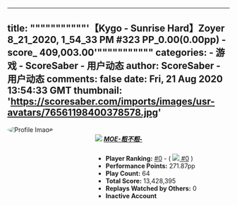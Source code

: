 
---
title: """""""""""'【Kygo - Sunrise Hard】Zoyer 8_21_2020, 1_54_33 PM 
#323
 PP_0.00(0.00pp) - score_ 409,003.00'"""""""""""
categories: 
    - 游戏
    - ScoreSaber - 用户动态
author: ScoreSaber - 用户动态
comments: false
date: Fri, 21 Aug 2020 13:54:33 GMT
thumbnail: 'https://scoresaber.com/imports/images/usr-avatars/76561198400378578.jpg'
---

<div>   
<div class="columns">
<div class="column is-narrow avatar">
 
<img style="border-radius: 50%;" class="image is-96x96" src="https://scoresaber.com/imports/images/usr-avatars/76561198400378578.jpg" alt="Profile Image" title="Profile Image" referrerpolicy="no-referrer">
<center>
</center>
</div>
<div class="column">
<h5 class="title is-5">
<img src="https://scoresaber.com/imports/images/flags/cn.png" referrerpolicy="no-referrer">
<a href="https://steamcommunity.com/profiles/76561198400378578">
MOE-粗不粗-
</a>
</h5>
<ul>
 
<li>
<strong>Player Ranking:</strong> <a href="https://scoresaber.com/global">#0</a> - (
<a href="https://scoresaber.com/global?country=cn"><img src="https://scoresaber.com/imports/images/flags/cn.png" referrerpolicy="no-referrer"> #0</a> )
</li>
<li><strong>Performance Points:</strong> 271.87pp</li>
<li><strong>Play Count:</strong> 64</li>
<li><strong>Total Score:</strong> 13,428,395</li>
<li><strong>Replays Watched by Others:</strong> 0</li>
 <li><strong>Inactive Account</strong></li>
</ul>
<section class="rankChart">
<canvas class="chartjs-render-monitor" id="rankChart"></canvas>
</section>
</div>
</div>
  
</div>
            